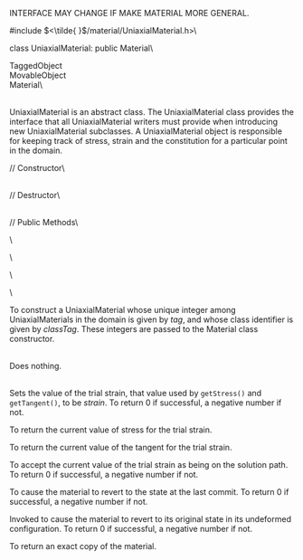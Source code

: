 INTERFACE MAY CHANGE IF MAKE MATERIAL MORE GENERAL.

\#include $<\tilde{ }$/material/UniaxialMaterial.h$>$\

class UniaxialMaterial: public Material\

TaggedObject\
MovableObject\
Material\

\
UniaxialMaterial is an abstract class. The UniaxialMaterial class
provides the interface that all UniaxialMaterial writers must provide
when introducing new UniaxialMaterial subclasses. A UniaxialMaterial
object is responsible for keeping track of stress, strain and the
constitution for a particular point in the domain.

// Constructor\

\
// Destructor\

\
// Public Methods\

\

\

\

\

To construct a UniaxialMaterial whose unique integer among
UniaxialMaterials in the domain is given by *tag*, and whose class
identifier is given by *classTag*. These integers are passed to the
Material class constructor.

\
Does nothing.

\
Sets the value of the trial strain, that value used by `getStress()` and
`getTangent()`, to be *strain*. To return $0$ if successful, a negative
number if not.

To return the current value of stress for the trial strain.

To return the current value of the tangent for the trial strain.

To accept the current value of the trial strain as being on the solution
path. To return $0$ if successful, a negative number if not.

To cause the material to revert to the state at the last commit. To
return $0$ if successful, a negative number if not.

Invoked to cause the material to revert to its original state in its
undeformed configuration. To return $0$ if successful, a negative number
if not.

To return an exact copy of the material.

